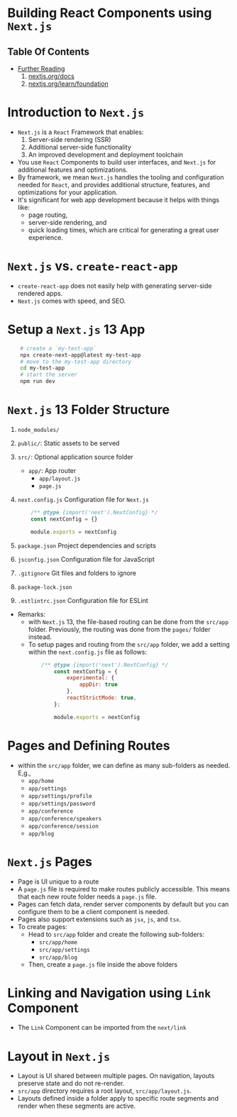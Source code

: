 # Building React Components using `Next.js`

## Table Of Contents
- [Further Reading]()
    1. [nextjs.org/docs](https://nextjs.org/docs)
    2. [nextjs.org/learn/foundation](https://nextjs.org/learn/foundations/about-nextjs)

# Introduction to `Next.js`
* `Next.js` is a `React` Framework that enables:
    1. Server-side rendering (SSR)
    2. Additional server-side functionality
    3. An improved development and deployment toolchain
* You use `React` Components to build user interfaces, and `Next.js` for additional features and optimizations.
* By framework, we mean `Next.js` handles the tooling and configuration needed for `React`, and provides additional structure, features, and optimizations for your application.
* It's significant for web app development because it helps with things like:
  * page routing, 
  * server-side rendering, and 
  * quick loading times, which are critical for generating a great user experience.

# `Next.js` vs. `create-react-app`
* `create-react-app` does not easily help with generating server-side rendered apps.
* `Next.js` comes with speed, and SEO.

# Setup a `Next.js` 13 App
```sh
    # create a `my-test-app`
    npx create-next-app@latest my-test-app
    # move to the my-test-app directory
    cd my-test-app
    # start the server
    npm run dev
```

# `Next.js` 13 Folder Structure
1. `node_modules/`
2. `public/`: Static assets to be served
   
3. `src/`: Optional application source folder
   * `app/`: App router
     * `app/layout.js`
     * `page.js`

4. `next.config.js` Configuration file for `Next.js`
    ```js
        /** @type {import('next').NextConfig} */
        const nextConfig = {}

        module.exports = nextConfig
    ```
5. `package.json`	Project dependencies and scripts
6. `jsconfig.json` Configuration file for JavaScript
7. `.gitignore`	Git files and folders to ignore
8. `package-lock.json`
9.  `.estlintrc.json` Configuration file for ESLint

* Remarks:
    * with `Next.js` 13, the file-based routing can be done from  the `src/app` folder. Previously, the routing was done from the `pages/`  folder instead.
    * To setup pages and routing from the `src/app` folder, we add a setting within the `next.config.js` file as follows:
        ```js
            /** @type {import('next').NextConfig} */
                const nextConfig = {
                    experimental: {
                        appDir: true
                    },
                    reactStrictMode: true,
                };

                module.exports = nextConfig
        ```


# Pages and Defining Routes
* within the `src/app` folder, we can define as many sub-folders as needed. E,g.,
  * `app/home`
  * `app/settings`
  * `app/settings/profile`
  * `app/settings/password`
  * `app/conference`
  * `app/conference/speakers`
  * `app/conference/session`
  * `app/blog`

# `Next.js` Pages
* Page is UI unique to a route
* A `page.js` file is required to make routes publicly accessible. This means that each new route folder  needs a `page.js` file.
* Pages can fetch data, render server components by default but you can configure them to be a client component is needed.
* Pages also support extensions such as `jsx`, `js`, and `tsx`.
* To create pages:
  * Head to `src/app` folder and create the following sub-folders:
    * `src/app/home`
    * `src/app/settings`
    * `src/app/blog`
  * Then, create a `page.js` file inside the above folders

# Linking and Navigation using `Link` Component
* The `Link` Component can be imported from the `next/link`

# Layout in `Next.js`
* Layout is UI shared between multiple pages. On navigation, layouts preserve state and do not re-render.
* `src/app` directory requires a root layout, `src/app/layout.js`.
* Layouts defined inside a folder apply to specific route segments and render when these segments are active.